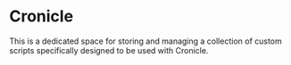 # Cronicle
This is a dedicated space for storing and managing a collection of custom scripts specifically designed to be used with Cronicle.
